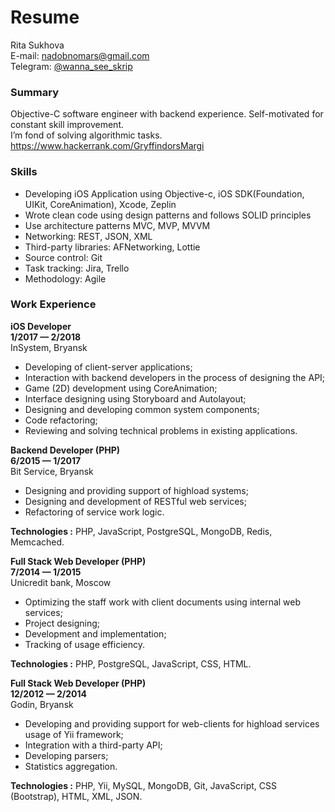 # Resume
Rita Sukhova <br/>
E-mail: nadobnomars@gmail.com <br/>
Telegram: [@wanna_see_skrip](https://telegram.me/wanna_see_skrip) <br/>

### Summary
Objective-C software engineer with backend experience. Self-motivated for constant skill improvement. <br/>
I’m fond of solving algorithmic tasks. https://www.hackerrank.com/GryffindorsMargi

### Skills
* Developing iOS Application using Objective-c, iOS SDK(Foundation, UIKit, CoreAnimation), Xcode, Zeplin
* Wrote clean code using design patterns and follows SOLID principles
* Use architecture patterns MVC, MVP, MVVM
* Networking: REST, JSON, XML
* Third-party libraries: AFNetworking, Lottie
* Source control: Git
* Task tracking: Jira, Trello
* Methodology: Agile

### Work Experience

**iOS Developer <br/>
1/2017 — 2/2018** <br/>
InSystem, Bryansk
*	Developing of client-server applications;
*	Interaction with backend developers in the process of designing the API; 
*	Game (2D) development using CoreAnimation;
*	Interface designing using Storyboard and Autolayout;
*	Designing and developing common system components;
*	Code refactoring; 
*	Reviewing and solving technical problems in existing applications.

**Backend Developer (PHP) <br/>
6/2015 — 1/2017** <br/>
Bit Service, Bryansk
*	Designing and providing support of highload systems; 
*	Designing and development of RESTful web services; 
*	Refactoring of service work logic.

**Technologies :** PHP, JavaScript, PostgreSQL, MongoDB, Redis, Memcached.

**Full Stack Web Developer (PHP) <br/>
7/2014 — 1/2015** <br/>
Unicredit bank, Moscow
*	Optimizing the staff work with client documents using internal web services;
*	Project designing;
*	Development and implementation;
*	Tracking  of usage efficiency.

**Technologies :** PHP, PostgreSQL, JavaScript, CSS, HTML.

**Full Stack Web Developer (PHP) <br/>
12/2012 — 2/2014** <br/>
Godin, Bryansk
*	Developing and providing support for web-clients for highload services usage of Yii framework;
*	Integration with a third-party API;
*	Developing parsers;
*	Statistics aggregation.

**Technologies :** PHP, Yii, MySQL, MongoDB, Git, JavaScript, CSS (Bootstrap), HTML, XML, JSON.
